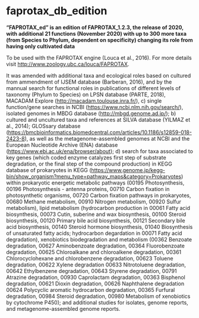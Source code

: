 # faprotax_db_edition

**“FAPROTAX_ed” is an edition of  FAPROTAX_1.2.3, the release of 2020, with additional 21 functions (November 2020) with up to 300 more taxa (from Species to Phylum, dependent on specificity) changing its role from having only cultivated data**

To be used with the FAPROTAX engine (Louca et al., 2016). For more details visit http://www.zoology.ubc.ca/louca/FAPROTAX.


It was amended with additional taxa and ecological roles based on cultured from ammendment of IJSEM database (Barberan, 2016), and by the mannual search for functional roles in publications of different levels of taxonomy (Phylum to Species) on  LPSN database (PARTE, 2018), MACADAM Explore (http://macadam.toulouse.inra.fr/), c) single function/gene searches in NCBI (https://www.ncbi.nlm.nih.gov/search/), isolated genomes in MBDG database (http://mbgd.genome.ad.jp/); b) cultured and uncultured taxa and references at SILVA database (YILMAZ et al., 2014); GLOSsary database (https://bmcbioinformatics.biomedcentral.com/articles/10.1186/s12859-018-2423-8), as well as the metagenome-assembled genomes at NCBI and the European Nucleotide Archive (ENA) database (https://www.ebi.ac.uk/ena/browser/about); d) search for taxa associated to key genes (which coded enzyme catalyzes first step of substrate degradation, or the final step of the compound production) in KEGG database of prokaryotes in KEGG (https://www.genome.jp/kegg-bin/show_organism?menu_type=pathway_maps&category=Prokaryotes) within prokaryotic energetic metabolic pathways (00195  Photosynthesis, 00196  Photosynthesis - antenna proteins, 00710  Carbon fixation in photosynthetic organisms, 00720  Carbon fixation pathways in prokaryotes, 00680  Methane metabolism, 00910  Nitrogen metabolism, 00920  Sulfur metabolism), lipid metabolism (hydrocarbon production in 00061  Fatty acid biosynthesis, 00073  Cutin, suberine and wax biosynthesis, 00100  Steroid biosynthesis, 00120  Primary bile acid biosynthesis, 00121  Secondary bile acid biosynthesis, 00140  Steroid hormone biosynthesis, 01040  Biosynthesis of unsaturated fatty acids; hydrocarbon degardation in 00071  Fatty acid degradation), xenobiotics biodegradation and metabolism (00362  Benzoate degradation, 00627  Aminobenzoate degradation, 00364  Fluorobenzoate degradation, 00625  Chloroalkane and chloroalkene degradation, 00361  Chlorocyclohexane and chlorobenzene degradation, 00623  Toluene degradation, 00622  Xylene degradation
00633  Nitrotoluene degradation, 00642  Ethylbenzene degradation, 00643  Styrene degradation, 00791  Atrazine degradation, 00930  Caprolactam degradation, 00363  Bisphenol degradation, 00621  Dioxin degradation, 00626  Naphthalene degradation
00624  Polycyclic aromatic hydrocarbon degradation, 00365  Furfural degradation, 00984  Steroid degradation, 00980  Metabolism of xenobiotics by cytochrome P450); and additional studies for isolates, genome reports, and metagenome-assembled genome reports.
